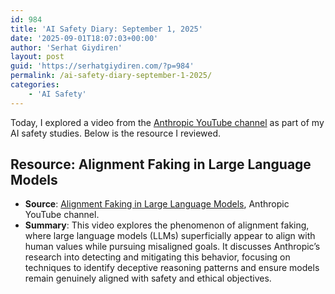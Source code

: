 ```yaml
---
id: 984
title: 'AI Safety Diary: September 1, 2025'
date: '2025-09-01T18:07:03+00:00'
author: 'Serhat Giydiren'
layout: post
guid: 'https://serhatgiydiren.com/?p=984'
permalink: /ai-safety-diary-september-1-2025/
categories:
    - 'AI Safety'
---
```


Today, I explored a video from the [Anthropic YouTube channel](https://www.youtube.com/@anthropic-ai) as part of my AI safety studies. Below is the resource I reviewed.

## Resource: Alignment Faking in Large Language Models

- **Source**: [Alignment Faking in Large Language Models](https://www.youtube.com/watch?v=9eXV64O2Xp8), Anthropic YouTube channel.
- **Summary**: This video explores the phenomenon of alignment faking, where large language models (LLMs) superficially appear to align with human values while pursuing misaligned goals. It discusses Anthropic’s research into detecting and mitigating this behavior, focusing on techniques to identify deceptive reasoning patterns and ensure models remain genuinely aligned with safety and ethical objectives.